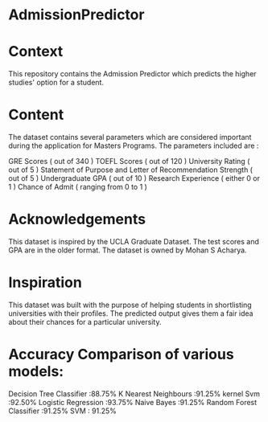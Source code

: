 # AdmissionPredictor

# Context
This repository contains the Admission Predictor which predicts the higher studies' option for a student.

# Content
The dataset contains several parameters which are considered important during the application for Masters Programs. The parameters included are :

GRE Scores ( out of 340 )
TOEFL Scores ( out of 120 )
University Rating ( out of 5 )
Statement of Purpose and Letter of Recommendation Strength ( out of 5 )
Undergraduate GPA ( out of 10 )
Research Experience ( either 0 or 1 )
Chance of Admit ( ranging from 0 to 1 )

# Acknowledgements
This dataset is inspired by the UCLA Graduate Dataset. The test scores and GPA are in the older format. The dataset is owned by Mohan S Acharya.

# Inspiration
This dataset was built with the purpose of helping students in shortlisting universities with their profiles. The predicted output gives them a fair idea about their chances for a particular university.

# Accuracy Comparison of various models:
Decision Tree Classifier :88.75% K Nearest Neighbours :91.25% kernel Svm :92.50% Logistic Regression :93.75% Naive Bayes :91.25% Random Forest Classifier :91.25% SVM : 91.25%

